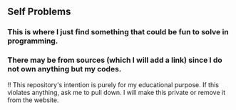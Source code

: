 ## Self Problems

### This is where I just find something that could be fun to solve in programming.

### There may be from sources (which I will add a link) since I do not own anything but my codes.

!! This repository's intention is purely for my educational purpose. If this violates anything, ask me to pull down. I will make this private or remove it from the website.
